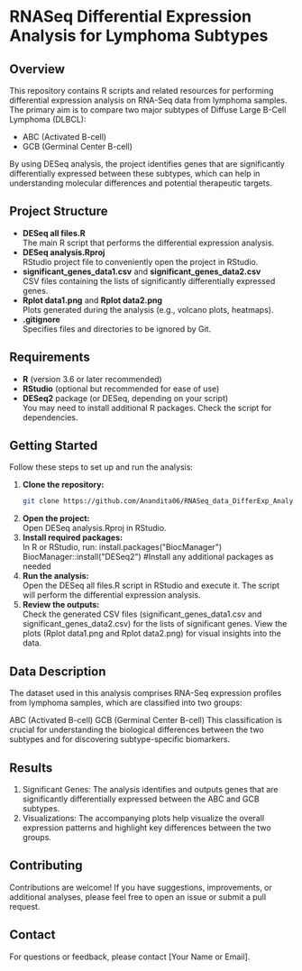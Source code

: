 # RNASeq Differential Expression Analysis for Lymphoma Subtypes

## Overview
This repository contains R scripts and related resources for performing differential expression analysis on RNA-Seq data from lymphoma samples. The primary aim is to compare two major subtypes of Diffuse Large B-Cell Lymphoma (DLBCL):

- ABC (Activated B-cell)
- GCB (Germinal Center B-cell)

By using DESeq analysis, the project identifies genes that are significantly differentially expressed between these subtypes, which can help in understanding molecular differences and potential therapeutic targets.

## Project Structure
- **DESeq all files.R**  
  The main R script that performs the differential expression analysis.
- **DESeq analysis.Rproj**  
  RStudio project file to conveniently open the project in RStudio.
- **significant_genes_data1.csv** and **significant_genes_data2.csv**  
  CSV files containing the lists of significantly differentially expressed genes.
- **Rplot data1.png** and **Rplot data2.png**  
  Plots generated during the analysis (e.g., volcano plots, heatmaps).
- **.gitignore**  
  Specifies files and directories to be ignored by Git.

## Requirements
- **R** (version 3.6 or later recommended)
- **RStudio** (optional but recommended for ease of use)
- **DESeq2** package (or DESeq, depending on your script)  
  You may need to install additional R packages. Check the script for dependencies.

## Getting Started
Follow these steps to set up and run the analysis:

1. **Clone the repository:**  
   ```bash
   git clone https://github.com/Anandita06/RNASeq_data_DifferExp_Analysis.git
2. **Open the project:**  
   Open DESeq analysis.Rproj in RStudio.
3. **Install required packages:**  
   In R or RStudio, run:
   install.packages("BiocManager")
   BiocManager::install("DESeq2") #Install any additional packages as needed
4. **Run the analysis:**  
   Open the DESeq all files.R script in RStudio and execute it. The script will perform the differential expression analysis.
5. **Review the outputs:**  
   Check the generated CSV files (significant_genes_data1.csv and significant_genes_data2.csv) for the lists of significant genes.
   View the plots (Rplot data1.png and Rplot data2.png) for visual insights into the data.

## Data Description
The dataset used in this analysis comprises RNA-Seq expression profiles from lymphoma samples, which are classified into two groups:

ABC (Activated B-cell)
GCB (Germinal Center B-cell)
This classification is crucial for understanding the biological differences between the two subtypes and for discovering subtype-specific biomarkers.

## Results
1. Significant Genes:
The analysis identifies and outputs genes that are significantly differentially expressed between the ABC and GCB subtypes.
2. Visualizations:
The accompanying plots help visualize the overall expression patterns and highlight key differences between the two groups.

## Contributing
Contributions are welcome! If you have suggestions, improvements, or additional analyses, please feel free to open an issue or submit a pull request.

## Contact
For questions or feedback, please contact [Your Name or Email].
